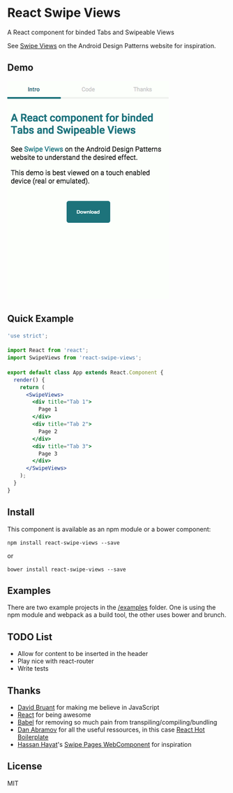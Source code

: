 # React Swipe Views

A React component for binded Tabs and Swipeable Views

See [Swipe Views](http://developer.android.com/design/patterns/swipe-views.html) on the Android Design Patterns website for inspiration.

## Demo

![Demo](docs/demo.gif)

## Quick Example

```jsx
'use strict';

import React from 'react';
import SwipeViews from 'react-swipe-views';

export default class App extends React.Component {
  render() {
    return (
      <SwipeViews>
        <div title="Tab 1">
          Page 1
        </div>
        <div title="Tab 2">
          Page 2
        </div>
        <div title="Tab 3">
          Page 3
        </div>
      </SwipeViews>
    );
  }
}
```

## Install

This component is available as an npm module or a bower component:

```
npm install react-swipe-views --save
```

or

```
bower install react-swipe-views --save
```

## Examples

There are two example projects in the [/examples](examples) folder. One is using the npm module and webpack as a build tool, the other uses bower and brunch.

## TODO List

- Allow for content to be inserted in the header
- Play nice with react-router
- Write tests

## Thanks

- [David Bruant](https://twitter.com/davidbruant) for making me believe in JavaScript
- [React](http://facebook.github.io/react/) for being awesome
- [Babel](http://babeljs.io/) for removing so much pain from transpiling/compiling/bundling
- [Dan Abramov](https://github.com/gaearon) for all the useful ressources, in this case [React Hot Boilerplate](https://github.com/gaearon/react-hot-boilerplate)
- [Hassan Hayat](https://github.com/TheSeamau5)'s [Swipe Pages WebComponent](https://github.com/TheSeamau5/swipe-pages) for inspiration

## License

MIT